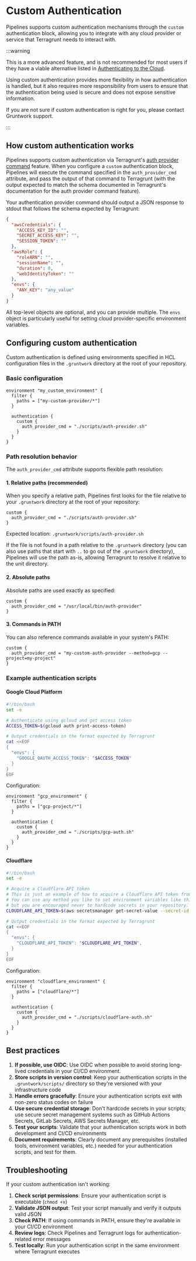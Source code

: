 # Custom Authentication

Pipelines supports custom authentication mechanisms through the `custom` authentication block, allowing you to integrate with any cloud provider or service that Terragrunt needs to interact with.

:::warning

This is a more advanced feature, and is not recommended for most users if they have a viable alternative listed in [Authenticating to the Cloud](/2.0/docs/pipelines/concepts/cloud-auth/index.md).

Using custom authentication provides more flexibility in how authentication is handled, but it also requires more responsibility from users to ensure that the authentication being used is secure and does not expose sensitive information.

If you are not sure if custom authentication is right for you, please contact Gruntwork support.

:::

## How custom authentication works

Pipelines supports custom authentication via Terragrunt's [auth provider command](https://terragrunt.gruntwork.io/docs/features/authentication/#auth-provider-command) feature. When you configure a `custom` authentication block, Pipelines will execute the command specified in the `auth_provider_cmd` attribute, and pass the output of that command to Terragrunt (with the output expected to match the schema documented in Terragrunt's documentation for the auth provider command feature).

Your authentication provider command should output a JSON response to stdout that follows the schema expected by Terragrunt:

```json
{
  "awsCredentials": {
    "ACCESS_KEY_ID": "",
    "SECRET_ACCESS_KEY": "",
    "SESSION_TOKEN": ""
  },
  "awsRole": {
    "roleARN": "",
    "sessionName": "",
    "duration": 0,
    "webIdentityToken": ""
  },
  "envs": {
    "ANY_KEY": "any_value"
  }
}
```

All top-level objects are optional, and you can provide multiple. The `envs` object is particularly useful for setting cloud provider-specific environment variables.

## Configuring custom authentication

Custom authentication is defined using environments specified in HCL configuration files in the `.gruntwork` directory at the root of your repository.

### Basic configuration

```hcl title=".gruntwork/environments.hcl"
environment "my_custom_environment" {
  filter {
    paths = ["my-custom-provider/*"]
  }

  authentication {
    custom {
      auth_provider_cmd = "./scripts/auth-provider.sh"
    }
  }
}
```

### Path resolution behavior

The `auth_provider_cmd` attribute supports flexible path resolution:

#### 1. Relative paths (recommended)

When you specify a relative path, Pipelines first looks for the file relative to your `.gruntwork` directory at the root of your repository:

```hcl
custom {
  auth_provider_cmd = "./scripts/auth-provider.sh"
}
```

Expected location: `.gruntwork/scripts/auth-provider.sh`

If the file is not found in a path relative to the `.gruntwork` directory (you can also use paths that start with `..` to go out of the `.gruntwork` directory), Pipelines will use the path as-is, allowing Terragrunt to resolve it relative to the unit directory.

#### 2. Absolute paths

Absolute paths are used exactly as specified:

```hcl
custom {
  auth_provider_cmd = "/usr/local/bin/auth-provider"
}
```

#### 3. Commands in PATH

You can also reference commands available in your system's PATH:

```hcl
custom {
  auth_provider_cmd = "my-custom-auth-provider --method=gcp --project=my-project"
}
```

### Example authentication scripts

#### Google Cloud Platform

```bash title=".gruntwork/scripts/gcp-auth.sh"
#!/bin/bash
set -e

# Authenticate using gcloud and get access token
ACCESS_TOKEN=$(gcloud auth print-access-token)

# Output credentials in the format expected by Terragrunt
cat <<EOF
{
  "envs": {
    "GOOGLE_OAUTH_ACCESS_TOKEN": "$ACCESS_TOKEN"
  }
}
EOF
```

Configuration:

```hcl title=".gruntwork/environments.hcl"
environment "gcp_environment" {
  filter {
    paths = ["gcp-project/*"]
  }

  authentication {
    custom {
      auth_provider_cmd = "./scripts/gcp-auth.sh"
    }
  }
}
```

#### Cloudflare

```bash title=".gruntwork/scripts/cloudflare-auth.sh"
#!/bin/bash
set -e

# Acquire a Cloudflare API token
# This is just an example of how to acquire a Cloudflare API token from a secrets manager.
# You can use any method you like to set environment variables like this,
# but you are encouraged never to hardcode secrets in your repository.
CLOUDFLARE_API_TOKEN=$(aws secretsmanager get-secret-value --secret-id cloudflare-api-token --query SecretString --output text)

# Output credentials in the format expected by Terragrunt
cat <<EOF
{
  "envs": {
    "CLOUDFLARE_API_TOKEN": "$CLOUDFLARE_API_TOKEN",
  }
}
EOF
```

Configuration:

```hcl title=".gruntwork/environments.hcl"
environment "cloudflare_environment" {
  filter {
    paths = ["cloudflare/*"]
  }

  authentication {
    custom {
      auth_provider_cmd = "./scripts/cloudflare-auth.sh"
    }
  }
}
```

## Best practices

1. **If possible, use OIDC**: Use OIDC when possible to avoid storing long-lived credentials in your CI/CD environment.
2. **Store scripts in version control**: Keep your authentication scripts in the `.gruntwork/scripts/` directory so they're versioned with your infrastructure code
3. **Handle errors gracefully**: Ensure your authentication scripts exit with non-zero status codes on failure
4. **Use secure credential storage**: Don't hardcode secrets in your scripts; use secure secret management systems such as GitHub Actions Secrets, GitLab Secrets, AWS Secrets Manager, etc.
5. **Test your scripts**: Validate that your authentication scripts work in both development and CI/CD environments
6. **Document requirements**: Clearly document any prerequisites (installed tools, environment variables, etc.) needed for your authentication scripts, and test for them.

## Troubleshooting

If your custom authentication isn't working:

1. **Check script permissions**: Ensure your authentication script is executable (`chmod +x`)
2. **Validate JSON output**: Test your script manually and verify it outputs valid JSON
3. **Check PATH**: If using commands in PATH, ensure they're available in your CI/CD environment
4. **Review logs**: Check Pipelines and Terragrunt logs for authentication-related error messages
5. **Test locally**: Run your authentication script in the same environment where Terragrunt executes

